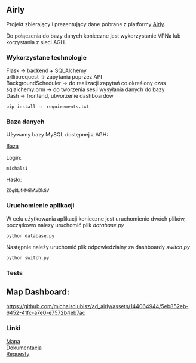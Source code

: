 ## Airly

Projekt zbierający i prezentujący dane pobrane z platformy [Airly](https://airly.org/map/pl/#50.057224,19.933157,i103904).

Do połączenia do bazy danych konieczne jest wykorzystanie VPNa lub korzystania z sieci AGH.

### Wykorzystane technologie

Flask -> backend + SQLAlchemy </br>
urllib.request -> zapytania poprzez API </br>
BackgroundScheduler -> do realizacji zapytań co określony czas </br>
sqlalchemy.orm -> do tworzenia sesji wysyłania danych do bazy </br>
Dash -> frontend, utworzenie dashboardów

```
pip install -r requirements.txt
```

### Baza danych

Używamy bazy MySQL dostępnej z AGH: </br>

[Baza](https://mysql.agh.edu.pl/phpMyAdmin/index.php) </br>

Login:

```
michals1
```

Hasło:

```
ZDg8L4NMGhAVDkGV
```

### Uruchomienie aplikacji

W celu użytkowania aplikacji konieczne jest uruchomienie dwóch plików, początkowo nalezy uruchomić plik *database.py*

```
python database.py
```

Następnie należy uruchomić plik odpowiedzialny za dashboardy *switch.py*

```
python switch.py
```

### Tests

## Map Dashboard:

https://github.com/michalsciubisz/ad_airly/assets/144064944/5eb852eb-6452-41fc-a7e0-e7572b4eb7ac

### Linki

[Mapa](https://airly.org/map/pl/) </br>
[Dokumentacja](https://developer.airly.org/en/docs#introduction) </br>
[Requesty](https://developer.airly.org/en/api) </br>

